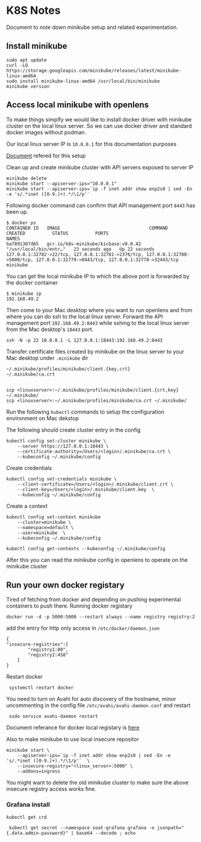 # K8S Notes

Document to note down minikube setup and related experimentation.



## Install minikube

```
sudo apt update
curl -LO https://storage.googleapis.com/minikube/releases/latest/minikube-linux-amd64
sudo install minikube-linux-amd64 /usr/local/bin/minikube
minikube version
```







## Access local minikube with openlens

To make things simplfy we would like to install docker driver with minikube cluster on the local linux server.  So we can use docker driver and standard docker images without podman.

Our local linux server IP is `10.0.0.1` for this documentation purposes

 [Document](https://www.chevdor.com/post/2021/02/docker_to_k8s/) refered for this setup



Clean up and create minikube cluster with API servers exposed to server IP

```
minikube delete
minikube start --apiserver-ips="10.0.0.1"
minikube start --apiserver-ips=`ip -f inet addr show enp2s0 | sed -En -e 's/.*inet ([0-9.]+).*/\1/p'`
```

Following docker command can confirm that API management port `8443` has been up.

```
$ docker ps
CONTAINER ID   IMAGE                                 COMMAND                  CREATED          STATUS          PORTS                                                                                                                                  NAMES
ba7891307d65   gcr.io/k8s-minikube/kicbase:v0.0.42   "/usr/local/bin/entr…"   23 seconds ago   Up 22 seconds   127.0.0.1:32782->22/tcp, 127.0.0.1:32781->2376/tcp, 127.0.0.1:32780->5000/tcp, 127.0.0.1:32779->8443/tcp, 127.0.0.1:32778->32443/tcp   minikube
```

You can get the local minikube IP to which the above port is forwarded by the docker container

``` 
$ minikube ip
192.168.49.2
```

Then come to your Mac desktop where you want to run openlens and from where you can do ssh to the local linux server. Forward the API management port `192.168.49.2:8443`  while sshing to the local linux server from the Mac desktop's `18443` port.

```
ssh -N -p 22 10.0.0.1 -L 127.0.0.1:18443:192.168.49.2:8443
```

Transfer certificate files created by minikube on the linux server to your Mac desktop under `.minikube` dir 

```
~/.minikube/profiles/minikube/client.{key,crt} 
~/.minikube/ca.crt 


scp <linuxserver>:~/.minikube/profiles/minikube/client.{crt,key} ~/.minikube/
scp <linuxserver>:~/.minikube/profiles/minikube/ca.crt ~/.minikube/

```

Run the following `kubectl` commands to setup the configuration environment on Mac dekstop



The following should create cluster entry in the config

```
kubectl config set-cluster minikube \
	--server https://127.0.0.1:18443 \
	--certificate-authority=/Users/<login>/.minikube/ca.crt \
	--kubeconfig ~/.minikube/config  
```



Create credentials

```
kubectl config set-credentials minikube \
	--client-certificate=/Users/<login>/.minikube/client.crt \
	--client-key=/Users/<login>/.minikube/client.key  \
	--kubeconfig ~/.minikube/config  
```



Create a context 

```
kubectl config set-context minikube 
	--cluster=minikube \
	--namespace=default \
	--user=minikube  \
	--kubeconfig ~/.minikube/config

kubectl config get-contexts --kubeconfig ~/.minikube/config
```



After this you can read the minikube config in openlens to operate on the minikube cluster



## Run your own docker registary 

Tired of fetching from docker and depending on pushing experimental containers to push there. Running docker registary 

```
docker run -d -p 5000:5000 --restart always --name registry registry:2
```

add the entry for http only access in `/etc/docker/daemon.json`

```
{ 
"insecure-registries":[
		"registry1:80",
		"registry2:458"
	] 
}
```



Restart docker

```
 systemctl restart docker
```



You need to turn on Avahi for auto discovery of the hostname, minor uncommenting in the config file `/etc/avahi/avahi-daemon.conf` and restart

```
 sudo service avahi-daemon restart
```



Document referance for docker local registary is [here](https://www.allisonthackston.com/articles/local-docker-registry.html)



Also to make minikube to use local insecure repositor 

```
minikube start \
	--apiserver-ips=`ip -f inet addr show enp2s0 | sed -En -e 's/.*inet ([0-9.]+).*/\1/p'`  \
	--insecure-registry="<linux_server>:5000" \
	--addons=ingress
```



You might want to delete the old minikube cluster to make sure the above insecure registry access works fine. 







### Grafana install 

```
kubectl get crd
```



```
 kubectl get secret --namespace soat-grafana grafana -o jsonpath="{.data.admin-password}" | base64 --decode ; echo
```











